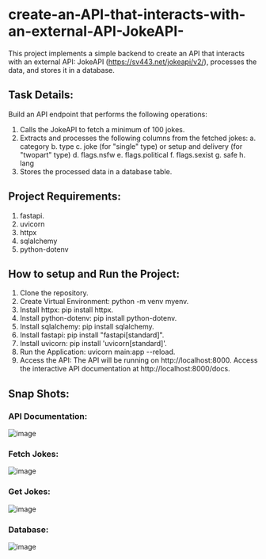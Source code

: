 # create-an-API-that-interacts-with-an-external-API-JokeAPI-
This project implements a simple backend to create an API that interacts with an external API: JokeAPI (https://sv443.net/jokeapi/v2/), processes the data, and stores it in a database.

## Task Details:
Build an API endpoint that performs the following operations:
1. Calls the JokeAPI to fetch a minimum of 100 jokes.
2. Extracts and processes the following columns from the fetched jokes:
a. category
b. type
c. joke (for "single" type) or setup and delivery (for "twopart" type)
d. flags.nsfw
e. flags.political
f. flags.sexist
g. safe
h. lang
4. Stores the processed data in a database table.

## Project Requirements:

1. fastapi.
2. uvicorn
3. httpx
4. sqlalchemy
5. python-dotenv

## How to setup and Run the Project:

1. Clone the repository.
2. Create Virtual Environment: python -m venv myenv.
3. Install httpx: pip install httpx.
4. Install python-dotenv: pip install python-dotenv.
5. Install sqlalchemy: pip install sqlalchemy.
6. Install fastapi: pip install "fastapi[standard]".
7. Install uvicorn: pip install 'uvicorn[standard]'.
8. Run the Application: uvicorn main:app --reload.
9. Access the API: The API will be running on http://localhost:8000. Access the interactive API documentation at http://localhost:8000/docs.

## Snap Shots:
### API Documentation:
![image](https://github.com/user-attachments/assets/4bb8db12-33f2-416c-9a15-a6af44c8855e)

### Fetch Jokes:
![image](https://github.com/user-attachments/assets/650be4a8-1e5b-467d-8f9b-eb76ba8cb79c)

### Get Jokes:
![image](https://github.com/user-attachments/assets/fd2c3593-ecc4-404b-bddd-98636527992e)

### Database:
![image](https://github.com/user-attachments/assets/33386ebd-4a4c-4749-8a6a-8e39091e02bb)









